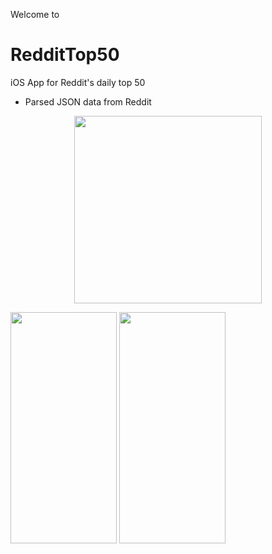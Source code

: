 Welcome to
# RedditTop50
iOS App for Reddit's daily top 50 

- Parsed JSON data from Reddit

<p align="center">
 <img src="https://s1.mzstatic.com/us/r30/Purple6/v4/98/ca/a6/98caa67a-0d5c-2d00-c249-298315f4859e/mzl.cfrxvkko.png" width="300" height = "300"/>
</p>

<p align="left">
 <img src="https://media.giphy.com/media/1yluewMGtZVhYGlRGF/giphy.gif" width="170" height = "370"/>
 <img src="https://media.giphy.com/media/5WgVuoXo0QXZE8AvjM/giphy.gif" width="170" height = "370"/>
  
</p>

